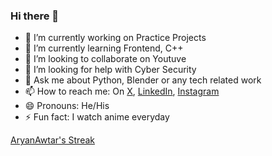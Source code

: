 ### Hi there 👋

- 🔭 I’m currently working on Practice Projects 
- 🌱 I’m currently learning Frontend, C++
- 👯 I’m looking to collaborate on Youtuve
- 🤔 I’m looking for help with Cyber Security
- 💬 Ask me about Python, Blender or any tech related work
- 📫 How to reach me: On [X](https://x.com/Aryanawtar), [LinkedIn](https://www.linkedin.com/in/aryan-raj-39a8b61b1/), [Instagram](https://www.instagram.com/aryanraj.1612)
- 😄 Pronouns: He/His
- ⚡ Fun fact: I watch anime everyday

[AryanAwtar's Streak](https://github-readme-streak-stats.herokuapp.com/?user=AryanAwtar&theme=vue-dark&hide_border=true)
